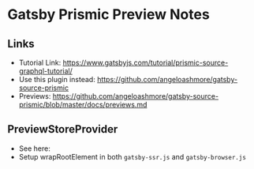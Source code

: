 # Gatsby Prismic Preview Notes

## Links

- Tutorial Link: https://www.gatsbyjs.com/tutorial/prismic-source-graphql-tutorial/
- Use this plugin instead: https://github.com/angeloashmore/gatsby-source-prismic
- Previews: https://github.com/angeloashmore/gatsby-source-prismic/blob/master/docs/previews.md


## PreviewStoreProvider

- See here:
- Setup wrapRootElement in both `gatsby-ssr.js` and `gatsby-browser.js`
